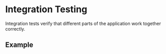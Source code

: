 # Integration Testing

Integration tests verify that different parts of the application work together correctly.

## Example